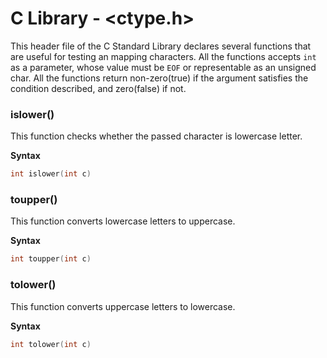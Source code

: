 ﻿# C Library - <ctype.h>
This header file of the C Standard Library declares several functions that are useful for testing an mapping characters.
All the functions accepts `int` as a parameter, whose value must be `EOF` or representable as an unsigned char.
All the functions return non-zero(true) if the argument satisfies the condition described, and zero(false) if not.

### islower()
This function checks whether the passed character is lowercase letter.

**Syntax**
```c
int islower(int c)
```

### toupper()
This function converts lowercase letters to uppercase.

**Syntax**
```c
int toupper(int c)
```

### tolower()
This function converts uppercase letters to lowercase.

**Syntax**
```c
int tolower(int c)
```
